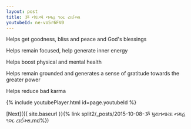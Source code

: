 ```yaml
---
layout: post
title: ૐ નંદાએ નમહ ૧૦૮ ટાઈમ્સ
youtubeId: ne-vo5r6FV0
---
```

 
 
Helps get goodness, bliss and peace and God's blessings
 
Helps remain focused, help generate inner energy 
 
Helps boost physical and mental health 
 
Helps remain grounded and generates a sense of gratitude towards the greater power 
 
Helps reduce bad karma
 
 
 
 


{% include youtubePlayer.html id=page.youtubeId %}
 
[Next]({{ site.baseurl }}{% link  split2/_posts/2015-10-08-ૐ પુરાતનાયા નમહ ૧૦૮ ટાઈમ્સ.md%})
 

